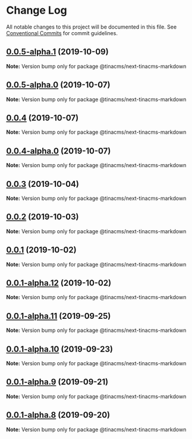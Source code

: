 # Change Log

All notable changes to this project will be documented in this file.
See [Conventional Commits](https://conventionalcommits.org) for commit guidelines.

## [0.0.5-alpha.1](https://github.com/tinacms/tinacms/compare/@tinacms/next-tinacms-markdown@0.0.2...@tinacms/next-tinacms-markdown@0.0.5-alpha.1) (2019-10-09)

**Note:** Version bump only for package @tinacms/next-tinacms-markdown





## [0.0.5-alpha.0](https://github.com/tinacms/tinacms/compare/@tinacms/next-tinacms-markdown@0.0.4...@tinacms/next-tinacms-markdown@0.0.5-alpha.0) (2019-10-07)

**Note:** Version bump only for package @tinacms/next-tinacms-markdown





## [0.0.4](https://github.com/tinacms/tinacms/compare/@tinacms/next-tinacms-markdown@0.0.4-alpha.0...@tinacms/next-tinacms-markdown@0.0.4) (2019-10-07)

**Note:** Version bump only for package @tinacms/next-tinacms-markdown





## [0.0.4-alpha.0](https://github.com/tinacms/tinacms/compare/@tinacms/next-tinacms-markdown@0.0.2...@tinacms/next-tinacms-markdown@0.0.4-alpha.0) (2019-10-07)

**Note:** Version bump only for package @tinacms/next-tinacms-markdown





## [0.0.3](https://github.com/tinacms/tinacms/compare/@tinacms/next-tinacms-markdown@0.0.3-alpha.0...@tinacms/next-tinacms-markdown@0.0.3) (2019-10-04)

**Note:** Version bump only for package @tinacms/next-tinacms-markdown





## [0.0.2](https://github.com/tinacms/tinacms/compare/@tinacms/next-tinacms-markdown@0.0.1...@tinacms/next-tinacms-markdown@0.0.2) (2019-10-03)

**Note:** Version bump only for package @tinacms/next-tinacms-markdown





## [0.0.1](https://github.com/tinacms/tinacms/compare/@tinacms/next-tinacms-markdown@0.0.1-alpha.12...@tinacms/next-tinacms-markdown@0.0.1) (2019-10-02)

**Note:** Version bump only for package @tinacms/next-tinacms-markdown





## [0.0.1-alpha.12](https://github.com/tinacms/tinacms/compare/@tinacms/next-tinacms-markdown@0.0.1-alpha.11...@tinacms/next-tinacms-markdown@0.0.1-alpha.12) (2019-10-02)

**Note:** Version bump only for package @tinacms/next-tinacms-markdown





## [0.0.1-alpha.11](https://github.com/tinacms/tinacms/compare/@tinacms/next-tinacms-markdown@0.0.1-alpha.10...@tinacms/next-tinacms-markdown@0.0.1-alpha.11) (2019-09-25)

**Note:** Version bump only for package @tinacms/next-tinacms-markdown





## [0.0.1-alpha.10](https://github.com/tinacms/tinacms/compare/@tinacms/next-tinacms-markdown@0.0.1-alpha.9...@tinacms/next-tinacms-markdown@0.0.1-alpha.10) (2019-09-23)

**Note:** Version bump only for package @tinacms/next-tinacms-markdown





## [0.0.1-alpha.9](https://github.com/tinacms/tinacms/compare/@tinacms/next-tinacms-markdown@0.0.1-alpha.7...@tinacms/next-tinacms-markdown@0.0.1-alpha.9) (2019-09-21)

**Note:** Version bump only for package @tinacms/next-tinacms-markdown





## [0.0.1-alpha.8](https://github.com/tinacms/tinacms/compare/@tinacms/next-tinacms-markdown@0.0.1-alpha.7...@tinacms/next-tinacms-markdown@0.0.1-alpha.8) (2019-09-20)

**Note:** Version bump only for package @tinacms/next-tinacms-markdown
